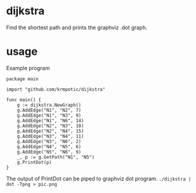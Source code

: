 # dijkstra

Find the shortest path and prints the graphviz .dot graph.

# usage

Example program
```
package main

import "github.com/krmpotic/dijkstra"

func main() {
	g := dijkstra.NewGraph()
	g.AddEdge("N1", "N2", 7)
	g.AddEdge("N1", "N3", 9)
	g.AddEdge("N1", "N6", 14)
	g.AddEdge("N2", "N3", 10)
	g.AddEdge("N2", "N4", 15)
	g.AddEdge("N3", "N4", 11)
	g.AddEdge("N3", "N6", 2)
	g.AddEdge("N4", "N5", 6)
	g.AddEdge("N5", "N6", 9)
	_, p := g.GetPath("N1", "N5")
	g.PrintDot(p)
}
```

The output of PrintDot can be piped to graphviz dot program.
`./dijkstra | dot -Tpng > pic.png`


